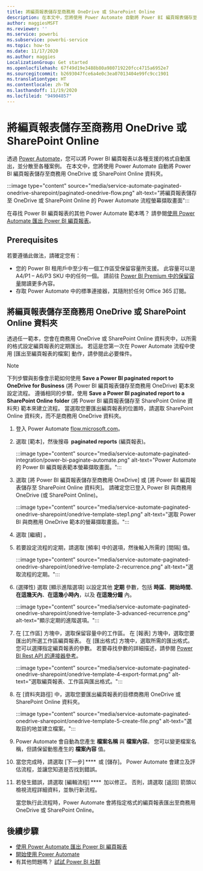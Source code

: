 ```yaml
---
title: 將編頁報表儲存至商務用 OneDrive 或 SharePoint Online
description: 在本文中，您將使用 Power Automate 自動將 Power BI 編頁報表儲存至商務用 OneDrive 或 SharePoint Online 資料夾。
author: maggiesMSFT
ms.reviewer: ''
ms.service: powerbi
ms.subservice: powerbi-service
ms.topic: how-to
ms.date: 11/17/2020
ms.author: maggies
LocalizationGroup: Get started
ms.openlocfilehash: 67f49d19e3488b80a980719220fcc4715a6952e7
ms.sourcegitcommit: b2693047fce6a4e0c3ea07013404e99fc9cc1901
ms.translationtype: HT
ms.contentlocale: zh-TW
ms.lasthandoff: 11/19/2020
ms.locfileid: "94904857"
---
```

# <a name="save-a-paginated-report-to-onedrive-for-business-or-sharepoint-online"></a>將編頁報表儲存至商務用 OneDrive 或 SharePoint Online

透過 [Power Automate](/power-automate/getting-started)，您可以將 Power BI 編頁報表以各種支援的格式自動匯出，並分散至各種案例。 在本文中，您將使用 Power Automate 自動將 Power BI 編頁報表儲存至商務用 OneDrive 或 SharePoint Online 資料夾。

:::image type="content" source="media/service-automate-paginated-onedrive-sharepoint/paginated-onedrive-flow.png" alt-text="將編頁報表儲存至 OneDrive 或 SharePoint Online 的 Power Automate 流程螢幕擷取畫面":::

在尋找 Power BI 編頁報表的其他 Power Automate 範本嗎？ 請參閱[使用 Power Automate 匯出 Power BI 編頁報表](service-automate-paginated-integration.md)。 

## <a name="prerequisites"></a>Prerequisites  

若要遵循此做法，請確定您有：

- 您的 Power BI 租用戶中至少有一個工作區受保留容量所支援。 此容量可以是 A4/P1 – A6/P3 SKU 中的任何一個。 請前往 [Power BI Premium 中的保留容量](../admin/service-premium-what-is.md)閱讀更多內容。
- 存取 Power Automate 中的標準連接器，其隨附於任何 Office 365 訂閱。

## <a name="save-a-paginated-report-to-onedrive-for-business-or-a-sharepoint-online-folder"></a>將編頁報表儲存至商務用 OneDrive 或 SharePoint Online 資料夾 

透過任一範本，您會在商務用 OneDrive 或 SharePoint Online 資料夾中，以所需的格式設定編頁報表的定期匯出。 若這是您第一次在 Power Automate 流程中使用 [匯出至編頁報表的檔案] 動作，請參閱此必要條件。 

> [!NOTE]
> 下列步驟與影像會示範如何使用 **Save a Power BI paginated report to OneDrive for Business** (將 Power BI 編頁報表儲存至商務用 OneDrive) 範本來設定流程。 遵循相同的步驟，使用 **Save a Power BI paginated report to a SharePoint Online folder** (將 Power BI 編頁報表儲存至 SharePoint Online 資料夾) 範本來建立流程。 當選取您要匯出編頁報表的位置時，請選取 SharePoint Online 資料夾，而不是商務用 OneDrive 資料夾。 

1. 登入 Power Automate [flow.microsoft.com](https://flow.microsoft.com/)。 
1. 選取 [範本]，然後搜尋  **paginated reports** (編頁報表)。 

    :::image type="content" source="media/service-automate-paginated-integration/power-bi-paginate-automate.png" alt-text="Power Automate 的 Power BI 編頁報表範本螢幕擷取畫面。":::

1. 選取 [將 Power BI 編頁報表儲存至商務用 OneDrive] 或 [將 Power BI 編頁報表儲存至 SharePoint Online 資料夾]。 請確定您已登入 Power BI 與商務用 OneDrive (或 SharePoint Online)。

    :::image type="content" source="media/service-automate-paginated-onedrive-sharepoint/onedrive-template-step1.png" alt-text="選取 Power BI 與商務用 OneDrive 範本的螢幕擷取畫面。":::
1. 選取 [繼續]  。  


1. 若要設定流程的定期，請選取 [頻率] 中的選項，然後輸入所需的 [間隔] 值。

    :::image type="content" source="media/service-automate-paginated-onedrive-sharepoint/onedrive-template-2-recurrence.png" alt-text="選取流程的定期。":::

1. (選擇性) 選取 [顯示進階選項] 以設定其他 **定期** 參數，包括 **時區**、**開始時間**、**在這幾天內**、**在這幾小時內**，以及 **在這幾分鐘** 內。  

    :::image type="content" source="media/service-automate-paginated-onedrive-sharepoint/onedrive-template-3-advanced-recurrence.png" alt-text="顯示定期的進階選項。":::

1. 在 [工作區] 方塊中，選取保留容量中的工作區。 在 [報表] 方塊中，選取您要匯出的所選工作區編頁報表。 在 [匯出格式] 方塊中，選取所需的匯出格式。 您可以選擇指定編頁報表的參數。 若要尋找參數的詳細描述，請參閱 [Power BI Rest API 的連接器參考](/connectors/powerbi/#export-to-file-for-paginated-reports)。  

    :::image type="content" source="media/service-automate-paginated-onedrive-sharepoint/onedrive-template-4-export-format.png" alt-text="選取編頁報表、工作區與匯出格式。":::

1. 在 [資料夾路徑] 中，選取您要匯出編頁報表的目標商務用 OneDrive 或 SharePoint Online 資料夾。

    :::image type="content" source="media/service-automate-paginated-onedrive-sharepoint/onedrive-template-5-create-file.png" alt-text="選取目的地並建立檔案。":::

1. Power Automate 會自動為您產生 **檔案名稱** 與 **檔案內容**。 您可以變更檔案名稱，但請保留動態產生的 **檔案內容** 值。 

1. 當您完成時，請選取 [下一步] ****  或 [儲存]。 Power Automate 會建立及評估流程，並讓您知道是否找到錯誤。 

1. 若發生錯誤，請選取 [編輯流程] ****  加以修正。 否則，請選取 [返回] 箭頭以檢視流程詳細資料，並執行新流程。 

    當您執行此流程時，Power Automate 會將指定格式的編頁報表匯出至商務用 OneDrive 或 SharePoint Online。  

## <a name="next-steps"></a>後續步驟

- [使用 Power Automate 匯出 Power BI 編頁報表](service-automate-paginated-integration.md)
- [開始使用 Power Automate](/power-automate/getting-started/)
- 有其他問題嗎？ [試試 Power BI 社群](https://community.powerbi.com/)
